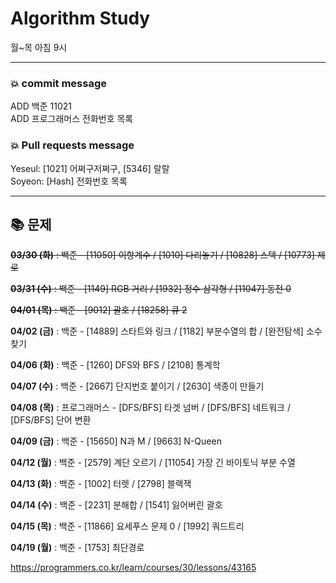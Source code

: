 # Algorithm Study
월~목 아침 9시

***

### 💥 commit message
	
ADD 백준 11021   
ADD 프로그래머스 전화번호 목록   


### 💥 Pull requests message
	
Yeseul: [1021] 어쩌구저쩌구, [5346] 랄랄   
Soyeon: [Hash] 전화번호 목록   
	
***

## 📚 문제

~~**03/30 (화)** : 백준 - [11050] 이항계수 / [1010] 다리놓기 / [10828] 스택 / [10773] 제로~~

~~**03/31 (수)** : 백준 - [1149] RGB 거리 / [1932] 정수 삼각형 / [11047] 동전 0~~

~~**04/01 (목)** : 백준 - [9012] 괄호 / [18258] 큐 2~~

**04/02 (금)** : 백준 - [14889] 스타트와 링크 / [1182] 부분수열의 합 / [완전탐색] 소수 찾기

**04/06 (화)** : 백준 - [1260] DFS와 BFS / [2108] 통계학

**04/07 (수)** : 백준 - [2667] 단지번호 붙이기 / [2630] 색종이 만들기

**04/08 (목)** : 프로그래머스 - [DFS/BFS] 타겟 넘버 / [DFS/BFS] 네트워크 / [DFS/BFS] 단어 변환

**04/09 (금)** : 백준 - [15650] N과 M / [9663] N-Queen

**04/12 (월)** : 백준 - [2579] 계단 오르기 / [11054] 가장 긴 바이토닉 부분 수열

**04/13 (화)** : 백준 - [1002] 터렛 / [2798] 블랙잭

**04/14 (수)** : 백준 - [2231] 분해합 / [1541] 잃어버린 괄호

**04/15 (목)** : 백준 - [11866] 요세푸스 문제 0 / [1992] 쿼드트리

**04/19 (월)** : 백준 - [1753] 최단경로

https://programmers.co.kr/learn/courses/30/lessons/43165
